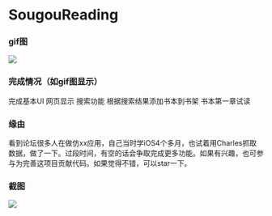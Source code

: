 # SougouReading
### gif图
![](https://github.com/YinTokey/Algorithm-by-Swift/blob/master/%E9%A1%B9%E7%9B%AE/%E4%BB%BF%E6%90%9C%E7%8B%97%E9%98%85%E8%AF%BB.gif?raw=true)
### 完成情况（如gif图显示）
完成基本UI
网页显示
搜索功能
根据搜索结果添加书本到书架
书本第一章试读
### 缘由
看到论坛很多人在做仿xx应用，自己当时学iOS4个多月，也试着用Charles抓取数据，做了一下。过段时间，有空的话会争取完成更多功能。如果有兴趣，也可参与为完善这项目贡献代码。如果觉得不错，可以star一下。
### 截图
![](https://github.com/YinTokey/Algorithm-by-Swift/blob/master/%E9%A1%B9%E7%9B%AE/sougou.png?raw=true)
